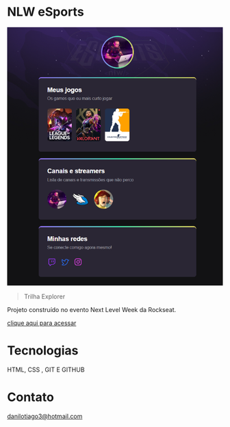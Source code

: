 # NLW eSports

![preview](./.github/preview.png)

> Trilha Explorer

Projeto construído no evento Next Level Week da Rockseat.

[clique aqui para acessar](https://tcdanilo.github.io/nwl-esports-explorer)

# Tecnologias

HTML, CSS , GIT E GITHUB

# Contato

danilotiago3@hotmail.com

